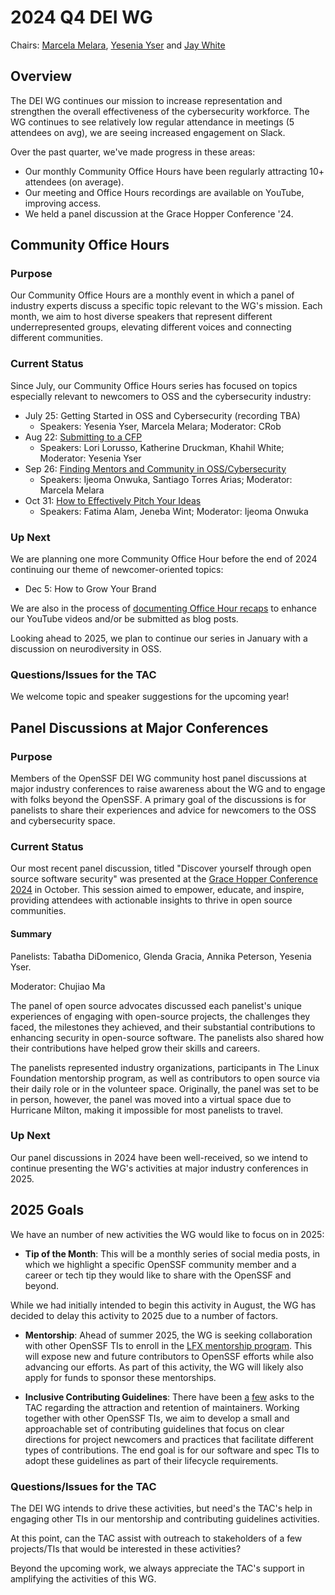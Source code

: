 # 2024 Q4 DEI WG

Chairs: [Marcela Melara](https://github.com/marcelamelara), [Yesenia Yser](https://github.com/Cyber-JiuJiteria) and [Jay White](https://github.com/camaleon2016)

## Overview

The DEI WG continues our mission to increase representation and strengthen
the overall effectiveness of the cybersecurity workforce. The WG continues to
see relatively low regular attendance in meetings (5 attendees on avg),
we are seeing increased engagement on Slack.

Over the past quarter, we've made progress in these areas:

* Our monthly Community Office Hours have been regularly attracting 10+ attendees (on average).
* Our meeting and Office Hours recordings are available on YouTube, improving access.
* We held a panel discussion at the Grace Hopper Conference '24.

## Community Office Hours

### Purpose

Our Community Office Hours are a monthly event in which a panel of industry
experts discuss a specific topic relevant to the WG's mission.
Each month, we aim to host diverse speakers that represent different
underrepresented groups, elevating different voices and connecting different
communities.

### Current Status

Since July, our Community Office Hours series has focused on topics especially
relevant to newcomers to OSS and the cybersecurity industry:

* July 25: Getting Started in OSS and Cybersecurity (recording TBA)
    - Speakers: Yesenia Yser, Marcela Melara; Moderator: CRob
* Aug 22: [Submitting to a CFP](https://www.youtube.com/watch?v=BRYkMHp49fw)
    - Speakers: Lori Lorusso, Katherine Druckman, Khahil White; Moderator: Yesenia Yser
* Sep 26: [Finding Mentors and Community in OSS/Cybersecurity](https://www.youtube.com/watch?v=L2NEUYuVxSo)
    - Speakers: Ijeoma Onwuka, Santiago Torres Arias; Moderator: Marcela Melara
* Oct 31: [How to Effectively Pitch Your Ideas](https://www.youtube.com/watch?v=pVttmuybqYY)
    - Speakers: Fatima Alam, Jeneba Wint; Moderator: Ijeoma Onwuka

### Up Next

We are planning one more Community Office Hour before the end of 2024
continuing our theme of newcomer-oriented topics:

* Dec 5: How to Grow Your Brand

We are also in the process of [documenting Office Hour recaps](https://github.com/ossf/wg-dei/pull/9)
to enhance our YouTube videos and/or be submitted as blog posts.

Looking ahead to 2025, we plan to continue our series in January with
a discussion on neurodiversity in OSS.

### Questions/Issues for the TAC

We welcome topic and speaker suggestions for the upcoming year!

## Panel Discussions at Major Conferences

### Purpose

Members of the OpenSSF DEI WG community host panel discussions at major
industry conferences to raise awareness about the WG and to engage with
folks beyond the OpenSSF. A primary goal of the discussions is for
panelists to share their experiences and advice for newcomers to the
OSS and cybersecurity space.

### Current Status

Our most recent panel discussion, titled "Discover yourself through
open source software security" was presented at the [Grace Hopper
Conference 2024](https://ghc.anitab.org/session-catalog/?search=open%20source#/session/1717218936084001YJhG)
in October. This session aimed to empower, educate, and inspire,
providing attendees with actionable insights to thrive in open source
communities.

#### Summary

Panelists: Tabatha DiDomenico, Glenda Gracia, Annika Peterson,
Yesenia Yser.

Moderator: Chujiao Ma

The panel of open source advocates discussed each panelist's unique
experiences of engaging with open-source projects, the challenges
they faced, the milestones they achieved, and their substantial
contributions to enhancing security in open-source software. The
panelists also shared how their contributions have helped grow
their skills and careers.

The panelists represented industry organizations, participants in
The Linux Foundation mentorship program, as well as contributors
to open source via their daily role or in the volunteer space.
Originally, the panel was set to be in person, however, the panel
was moved into a virtual space due to Hurricane Milton,
making it impossible for most panelists to travel.

### Up Next

Our panel discussions in 2024 have been well-received, so we intend
to continue presenting the WG's activities at major industry
conferences in 2025.

## 2025 Goals

We have an number of new activities the WG would like to focus on in 2025:

* **Tip of the Month**: This will be a monthly series of social media posts,
in which we highlight a specific OpenSSF community member and a career or
tech tip they would like to share with the OpenSSF and beyond.

While we had initially intended to begin this activity in August, the WG has
decided to delay this activity to 2025 due to a number of factors.

* **Mentorship**: Ahead of summer 2025, the WG is seeking collaboration with
other OpenSSF TIs to enroll in the [LFX mentorship program](https://lfx.linuxfoundation.org/tools/mentorship/). This will expose new and future
contributors to OpenSSF efforts while also advancing our efforts. As part of
this activity, the WG will likely also apply for funds to sponsor these
mentorships.

* **Inclusive Contributing Guidelines**: There have been [a](https://github.com/ossf/tac/issues/330) [few](https://github.com/ossf/tac/issues/169) asks
to the TAC regarding the attraction and retention of maintainers. Working
together with other OpenSSF TIs, we aim to develop a small and approachable
set of contributing guidelines that focus on clear directions for project
newcomers and practices that facilitate different types of contributions.
The end goal is for our software and spec TIs to adopt these guidelines
as part of their lifecycle requirements.

### Questions/Issues for the TAC

The DEI WG intends to drive these activities, but need's the TAC's help in
engaging other TIs in our mentorship and contributing guidelines activities.

At this point, can the TAC assist with outreach to stakeholders of a few
projects/TIs that would be interested in these activities?

Beyond the upcoming work, we always appreciate the TAC's support in
amplifying the activities of this WG.
